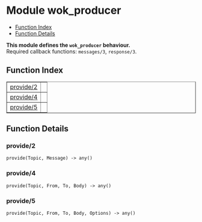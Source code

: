 

# Module wok_producer #
* [Function Index](#index)
* [Function Details](#functions)

__This module defines the `wok_producer` behaviour.__<br /> Required callback functions: `messages/3`, `response/3`.

<a name="index"></a>

## Function Index ##


<table width="100%" border="1" cellspacing="0" cellpadding="2" summary="function index"><tr><td valign="top"><a href="#provide-2">provide/2</a></td><td></td></tr><tr><td valign="top"><a href="#provide-4">provide/4</a></td><td></td></tr><tr><td valign="top"><a href="#provide-5">provide/5</a></td><td></td></tr></table>


<a name="functions"></a>

## Function Details ##

<a name="provide-2"></a>

### provide/2 ###

`provide(Topic, Message) -> any()`

<a name="provide-4"></a>

### provide/4 ###

`provide(Topic, From, To, Body) -> any()`

<a name="provide-5"></a>

### provide/5 ###

`provide(Topic, From, To, Body, Options) -> any()`

